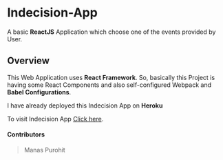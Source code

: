 # Indecision-App
A basic **ReactJS** Application which choose one of the events provided by User.
## Overview
This Web Application uses **React Framework**. So, basically this Project is having some React Components and also self-configured Webpack and **Babel Configurations**.

I have already deployed this Indecision App on **Heroku**

To visit Indecision App [Click here](https://indecision-app-manas.herokuapp.com/).

#### Contributors
> Manas Purohit
